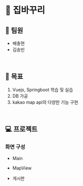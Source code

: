 # :baby_chick: 집바꾸리
## :information_desk_person: 팀원
- 배충현
- 김송빈
<br>

## :thought_balloon: 목표
1. Vuejs, Springboot 학습 및 실습
2. DB 가공
3. kakao map api의 다양한 기능 구현
<br>

## :computer: 프로젝트
### 화면 구성
- Main
  
- MapView
  
- 게시판
